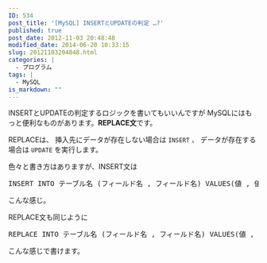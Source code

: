 ```yaml
---
ID: 534
post_title: '[MySQL] INSERTとUPDATEの判定 …?'
published: true
post_date: 2012-11-03 20:48:48
modified_date: 2014-06-20 10:33:15
slug: 20121103204848.html
categories: |
  - プログラム
tags: |
  - MySQL
is_markdown: ""
---
```

INSERTとUPDATEの判定するロジックを書いてもいいんですが
MySQLにはもっと便利なものがあります。<strong>REPLACE文</strong>です。

<!--more-->

REPLACEは、
挿入先にデータが存在しない場合は <code>INSERT</code> 、
データが存在する場合は <code>UPDATE</code> を実行します。

色々と書き方はありますが、INSERT文は
<pre class="prettyprint linenums lang-sql">INSERT INTO テーブル名 (フィールド名 , フィールド名) VALUES(値 , 値);</pre>
こんな感じ。

REPLACE文も同じように
<pre class="prettyprint linenums lang-sql">REPLACE INTO テーブル名 (フィールド名 , フィールド名) VALUES(値 , 値);</pre>
こんな感じで書けます。